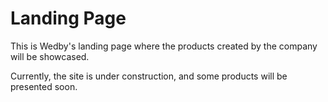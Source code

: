 # Landing Page

This is Wedby's landing page where the products created by the company will be showcased.

Currently, the site is under construction, and some products will be presented soon.
